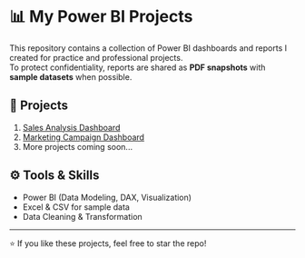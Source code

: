 # 📊 My Power BI Projects

This repository contains a collection of Power BI dashboards and reports I created for practice and professional projects.  
To protect confidentiality, reports are shared as **PDF snapshots** with **sample datasets** when possible.

## 📂 Projects
1. [Sales Analysis Dashboard](./ShopSales)  
3. [Marketing Campaign Dashboard](./Project2-Marketing-Dashboard)  
4. More projects coming soon...

## ⚙️ Tools & Skills
- Power BI (Data Modeling, DAX, Visualization)
- Excel & CSV for sample data
- Data Cleaning & Transformation

---
⭐ If you like these projects, feel free to star the repo!
